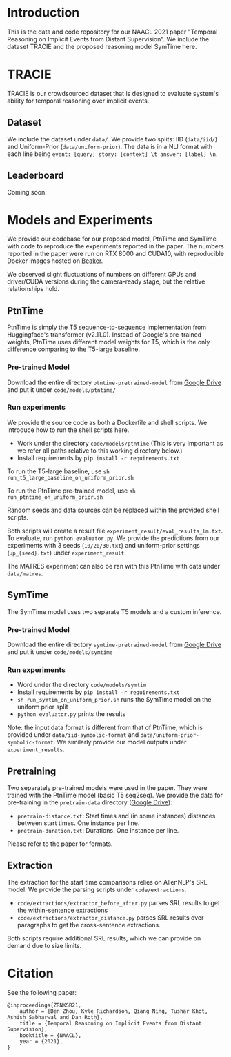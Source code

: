 # Introduction
This is the data and code repository for our NAACL 2021 paper "Temporal Reasoning on Implicit Events from Distant Supervision". 
We include the dataset TRACIE and the proposed reasoning model SymTime here.

# TRACIE
TRACIE is our crowdsourced dataset that is designed to evaluate system's ability for temporal reasoning over implicit events. 
## Dataset
We include the dataset under `data/`. We provide two splits: IID (`data/iid/`) and Uniform-Prior (`data/uniform-prior`).
The data is in a NLI format with each line being `event: [query] story: [context] \t answer: [label] \n`.
## Leaderboard
Coming soon.

# Models and Experiments
We provide our codebase for our proposed model, PtnTime and SymTime with code to reproduce the experiments reported in the paper. 
The numbers reported in the paper were run on RTX 8000 and CUDA10, with reproducible Docker images hosted on [Beaker](https://beaker.org/).

We observed slight fluctuations of numbers on different GPUs and driver/CUDA versions during the camera-ready stage, but the relative relationships hold.

## PtnTime
PtnTime is simply the T5 sequence-to-sequence implementation from Huggingface's transformer (v2.11.0).
Instead of Google's pre-trained weights, PtnTime uses different model weights for T5, which is the only difference comparing to the T5-large baseline.

### Pre-trained Model
Download the entire directory `ptntime-pretrained-model` from [Google Drive](https://drive.google.com/drive/folders/1GirBYMWHJ13zqKl5qPcTjJQNJVtCfVaP?usp=sharing)
and put it under `code/models/ptntime/` 

### Run experiments
We provide the source code as both a Dockerfile and shell scripts. We introduce how to run the shell scripts here.

- Work under the directory `code/models/ptntime` (This is very important as we refer all paths relative to this working directory below.)
- Install requirements by `pip install -r requirements.txt`

To run the T5-large baseline, use `sh run_t5_large_baseline_on_uniform_prior.sh`

To run the PtnTime pre-trained model, use `sh run_ptntime_on_uniform_prior.sh`

Random seeds and data sources can be replaced within the provided shell scripts.

Both scripts will create a result file `experiment_result/eval_results_lm.txt`. To evaluate, run `python evaluator.py`.
We provide the predictions from our experiments with 3 seeds (`10/20/30.txt`) and uniform-prior settings (`up_{seed}.txt`) under `experiment_result`.

The MATRES experiment can also be ran with this PtnTime with data under `data/matres`.

## SymTime
The SymTime model uses two separate T5 models and a custom inference.

### Pre-trained Model
Download the entire directory `symtime-pretrained-model` from [Google Drive](https://drive.google.com/drive/folders/1GirBYMWHJ13zqKl5qPcTjJQNJVtCfVaP?usp=sharing) and put it under `code/models/symtime`

### Run experiments
- Word under the directory `code/models/symtim`
- Install requirements by `pip install -r requirements.txt`
- `sh run_symtim_on_uniform_prior.sh` runs the SymTime model on the uniform prior split
- `python evaluator.py` prints the results

Note: the input data format is different from that of PtnTime, which is provided under `data/iid-symbolic-format` and `data/uniform-prior-symbolic-format`.
We similarly provide our model outputs under `experiment_results`.

## Pretraining
Two separately pre-trained models were used in the paper. They were trained with the PtnTime model (basic T5 seq2seq).
We provide the data for pre-training in the `pretrain-data` directory ([Google Drive](https://drive.google.com/drive/folders/1GirBYMWHJ13zqKl5qPcTjJQNJVtCfVaP?usp=sharing)): 
- `pretrain-distance.txt`: Start times and (in some instances) distances between start times. One instance per line.
- `pretrain-duration.txt`: Durations. One instance per line.

Please refer to the paper for formats.

## Extraction
The extraction for the start time comparisons relies on AllenNLP's SRL model. We provide the parsing scripts under `code/extractions`.
- `code/extractions/extractor_before_after.py` parses SRL results to get the within-sentence extractions
- `code/extractions/extractor_distance.py` parses SRL results over paragraphs to get the cross-sentence extractions.

Both scripts require additional SRL results, which we can provide on demand due to size limits.


# Citation
See the following paper: 
```
@inproceedings{ZRNKSR21,
    author = {Ben Zhou, Kyle Richardson, Qiang Ning, Tushar Khot, Ashish Sabharwal and Dan Roth},
    title = {Temporal Reasoning on Implicit Events from Distant Supervision},
    booktitle = {NAACL},
    year = {2021},
}
```